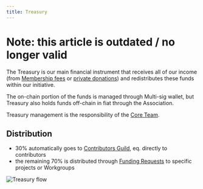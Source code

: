 ```yaml
---
title: Treasury
---
```


# Note: this article is outdated / no longer valid

The Treasury is our main financial instrument that receives all of our income (from [Membership fees](/get-involved/partnership) or [private donations](/get-involved/donate)) and redistributes these funds within our initiative.

The on-chain portion of the funds is managed through Multi-sig wallet, but Treasury also holds funds off-chain in fiat through the Association.

Treasury management is the responsibility of the [Core Team](/core-team).

## Distribution
* 30% automatically goes to [Contributors Guild](/contributors/index), eq. directly to contributors
* the remaining 70% is distributed through [Funding Requests](/resources/funding#funding-requests) to specific projects or Workgroups

![Treasury flow](../assets/treasury-flow.png)
